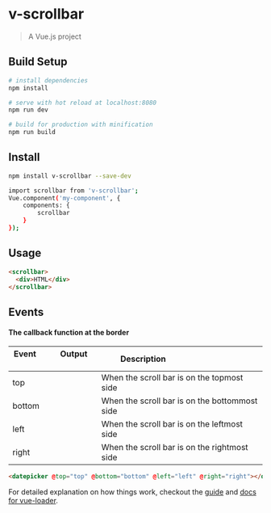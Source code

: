 # v-scrollbar

> A Vue.js project

## Build Setup

``` bash
# install dependencies
npm install

# serve with hot reload at localhost:8080
npm run dev

# build for production with minification
npm run build

```
## Install
``` bash
npm install v-scrollbar --save-dev
```

``` bash
import scrollbar from 'v-scrollbar';
Vue.component('my-component', {
    components: {
        scrollbar
    }
});
```

## Usage
  
``` html
<scrollbar>
  <div>HTML</div>
</scrollbar>
```
  
## Events

#### The callback function at the border

| Event         | Output     | Description                                    |
|---------------|------------|------------------------------------------------|
| top           |            | When the scroll bar is on the topmost side     |
| bottom        |            | When the scroll bar is on the bottommost side  |
| left          |            | When the scroll bar is on the leftmost side    |
| right         |            | When the scroll bar is on the rightmost side   |

``` html
<datepicker @top="top" @bottom="bottom" @left="left" @right="right"></datepicker>
```

For detailed explanation on how things work, checkout the [guide](http://vuejs-templates.github.io/webpack/) and [docs for vue-loader](http://vuejs.github.io/vue-loader).
